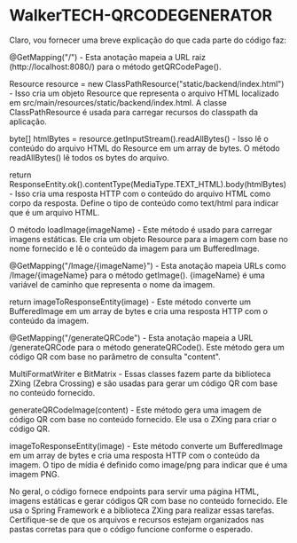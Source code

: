# WalkerTECH-QRCODEGENERATOR
Claro, vou fornecer uma breve explicação do que cada parte do código faz:

@GetMapping("/") - Esta anotação mapeia a URL raiz (http://localhost:8080/) para o método getQRCodePage().

Resource resource = new ClassPathResource("static/backend/index.html") - Isso cria um objeto Resource que representa o arquivo HTML localizado em src/main/resources/static/backend/index.html. A classe ClassPathResource é usada para carregar recursos do classpath da aplicação.

byte[] htmlBytes = resource.getInputStream().readAllBytes() - Isso lê o conteúdo do arquivo HTML do Resource em um array de bytes. O método readAllBytes() lê todos os bytes do arquivo.

return ResponseEntity.ok().contentType(MediaType.TEXT_HTML).body(htmlBytes) - Isso cria uma resposta HTTP com o conteúdo do arquivo HTML como corpo da resposta. Define o tipo de conteúdo como text/html para indicar que é um arquivo HTML.

O método loadImage(imageName) - Este método é usado para carregar imagens estáticas. Ele cria um objeto Resource para a imagem com base no nome fornecido e lê o conteúdo da imagem para um BufferedImage.

@GetMapping("/Image/{imageName}") - Esta anotação mapeia URLs como /Image/{imageName} para o método getImage(). {imageName} é uma variável de caminho que representa o nome da imagem.

return imageToResponseEntity(image) - Este método converte um BufferedImage em um array de bytes e cria uma resposta HTTP com o conteúdo da imagem.

@GetMapping("/generateQRCode") - Esta anotação mapeia a URL /generateQRCode para o método generateQRCode(). Este método gera um código QR com base no parâmetro de consulta "content".

MultiFormatWriter e BitMatrix - Essas classes fazem parte da biblioteca ZXing (Zebra Crossing) e são usadas para gerar um código QR com base no conteúdo fornecido.

generateQRCodeImage(content) - Este método gera uma imagem de código QR com base no conteúdo fornecido. Ele usa o ZXing para criar o código QR.

imageToResponseEntity(image) - Este método converte um BufferedImage em um array de bytes e cria uma resposta HTTP com o conteúdo da imagem. O tipo de mídia é definido como image/png para indicar que é uma imagem PNG.

No geral, o código fornece endpoints para servir uma página HTML, imagens estáticas e gerar códigos QR com base no conteúdo fornecido. Ele usa o Spring Framework e a biblioteca ZXing para realizar essas tarefas. Certifique-se de que os arquivos e recursos estejam organizados nas pastas corretas para que o código funcione conforme o esperado.
